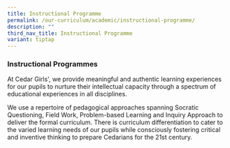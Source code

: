 ```yaml
---
title: Instructional Programme
permalink: /our-curriculum/academic/instructional-programme/
description: ""
third_nav_title: Instructional Programme
variant: tiptap
---
```

### Instructional Programmes

  

At Cedar Girls', we provide meaningful and authentic learning experiences for our pupils to nurture their intellectual capacity through a spectrum of educational experiences in all disciplines.

We use a repertoire of pedagogical approaches spanning Socratic Questioning, Field Work, Problem-based Learning and Inquiry Approach to deliver the formal curriculum. There is curriculum differentiation to cater to the varied learning needs of our pupils while consciously fostering critical and inventive thinking to prepare Cedarians for the 21st century.